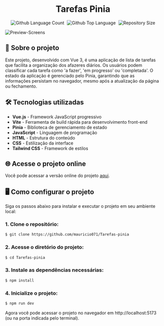 <div align="center"> <h1>Tarefas Pinia</h1> </div>

<p align="center">
  <img alt="Github Language Count" src="https://img.shields.io/github/languages/count/mauricio071/Tarefas-pinia?color=00bfa6">
  <img width="1" />
  <img alt="Github Top Language" src="https://img.shields.io/github/languages/top/mauricio071/Tarefas-pinia?color=00bfa6">
  <img width="1" />
  <img alt="Repository Size" src="https://img.shields.io/github/repo-size/mauricio071/Tarefas-pinia?color=00bfa6">
</p>

![Preview-Screens](https://github.com/mauricio071/tarefas-pinia/blob/Master/readme-img.png)

## 📝 Sobre o projeto

Este projeto, desenvolvido com Vue 3, é uma aplicação de lista de tarefas que facilita a organização dos afazeres diários. Os usuários podem classificar cada tarefa como 'a fazer', 'em progresso' ou 'completada'. O estado da aplicação é gerenciado pelo Pinia, garantindo que as informações persistam no navegador, mesmo após a atualização da página ou fechamento.

## 🛠 Tecnologias utilizadas

-   **Vue.js** - Framework JavaScript progressivo
-   **Vite** - Ferramenta de build rápida para desenvolvimento front-end
-   **Pinia** - Biblioteca de gerenciamento de estado
-   **JavaScript** - Linguagem de programação
-   **HTML** - Estrutura do conteúdo
-   **CSS** - Estilização da interface
-   **Tailwind CSS** - Framework de estilos

## 🌐 Acesse o projeto online
Você pode acessar a versão online do projeto [aqui](https://tarefas-pinia.netlify.app).

## 🖥️ Como configurar o projeto
Siga os passos abaixo para instalar e executar o projeto em seu ambiente local:

### 1. Clone o repositório:

```bash
$ git clone https://github.com/mauricio071/Tarefas-pinia
```

### 2. Acesse o diretório do projeto:

```bash
$ cd Tarefas-pinia
```

### 3. Instale as dependências necessárias:

```bash
$ npm install
```

### 4. Inicialize o projeto:

```bash 
$ npm run dev
```
Agora você pode acessar o projeto no navegador em http://localhost:5173 (ou na porta indicada pelo terminal).
